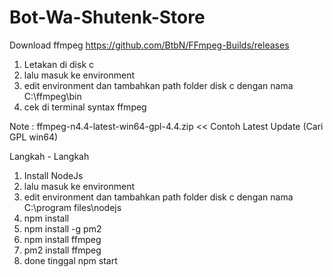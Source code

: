 # Bot-Wa-Shutenk-Store

Download ffmpeg https://github.com/BtbN/FFmpeg-Builds/releases
 1. Letakan di disk c
 2. lalu masuk ke environment
 3. edit environment dan tambahkan path folder disk c dengan nama C:\ffmpeg\bin
 4. cek di terminal syntax ffmpeg

Note : ffmpeg-n4.4-latest-win64-gpl-4.4.zip << Contoh Latest Update (Cari GPL win64)

Langkah - Langkah

1. Install NodeJs
2. lalu masuk ke environment
3. edit environment dan tambahkan path folder disk c dengan nama C:\program files\nodejs
4. npm install
5. npm install -g pm2
6. npm install ffmpeg
7. pm2 install ffmpeg
8. done tinggal npm start
